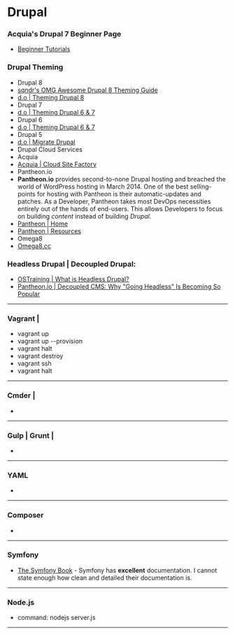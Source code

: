 # Drupal

### Acquia's Drupal 7 Beginner Page
 * [Beginner Tutorials](https://www.acquia.com/blog/drupal-how-find-great-beginner-tutorials-drupal-7)

### Drupal Theming 
 * Drupal 8
  * [sqndr's OMG Awesome Drupal 8 Theming Guide](http://d8.sqndr.com/index.html)
  * [d.o | Theming Drupal 8](https://www.drupal.org/theme-guide/8 "Theming Drupal 8")
 * Drupal 7
  * [d.o | Theming Drupal 6 & 7](https://www.drupal.org/theme-guide/6-7 "Theming Drupal 6 and 7") 
 * Drupal 6
  * [d.o | Theming Drupal 6 & 7](https://www.drupal.org/theme-guide/6-7 "Theming Drupal 6 and 7")
 * Drupal 5
  * [d.o | Migrate Drupal](https://www.drupal.org/project/migrate_drupal "Don't Theme. Upgrade.")
 * Drupal Cloud Services
  * Acquia
   * [Acquia | Cloud Site Factory](https://docs.acquia.com/site-factory "Main Page")
  * Pantheon.io
   * **Pantheon.io** provides second-to-none Drupal hosting and breached the world of WordPress hosting in March 2014. One of the best selling-points for hosting with Pantheon is their automatic-updates and patches. As a Developer, Pantheon takes most DevOps necessities entirely out of the hands of end-users. This allows Developers to focus on building *content* instead of building *Drupal*. 
   * [Pantheon | Home](https://pantheon.io/ "Main Page")
   * [Pantheon | Resources](https://pantheon.io/resources "Resources")
  * Omega8
   * [Omega8.cc](https://omega8.cc/ "Main Page")

### Headless Drupal | Decoupled Drupal: 
 * [OSTraining | What is Headless Drupal?](https://www.ostraining.com/blog/drupal/what-is-headless-drupal/ "What is Headless Drupal?")
 * [Pantheon.io | Decoupled CMS: Why "Going Headless" Is Becoming So Popular](https://pantheon.io/decoupled-cms "Decoupled CMS: Why Going Headless Is Becoming So Popular")

-----

### Vagrant | 
 * vagrant up
  * vagrant up --provision
 * vagrant halt
 * vagrant destroy
 * vagrant ssh
 * vagrant halt

-----

### Cmder | 
 *

-----

### Gulp | Grunt | 
 *

-----

### YAML
 *

-----

### Composer
 *

-----

### Symfony
 * [The Symfony Book](http://symfony.com/doc/current/index.html "The Symfony Book") - Symfony has **excellent** documentation. I cannot state enough how clean and detailed their documentation is.

-----

### Node.js
 * command: nodejs server.js

-----


